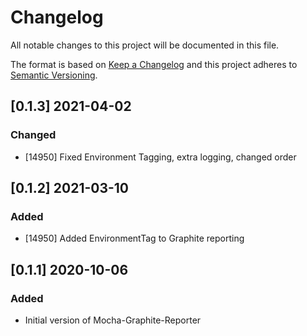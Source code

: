 # Changelog
All notable changes to this project will be documented in this file.

The format is based on [Keep a Changelog](http://keepachangelog.com/en/1.0.0/)
and this project adheres to [Semantic Versioning](http://semver.org/spec/v2.0.0.html).

## [0.1.3] 2021-04-02
### Changed
- [14950] Fixed Environment Tagging, extra logging, changed order

## [0.1.2] 2021-03-10
### Added
- [14950] Added EnvironmentTag to Graphite reporting

## [0.1.1] 2020-10-06
### Added
- Initial version of Mocha-Graphite-Reporter
  
